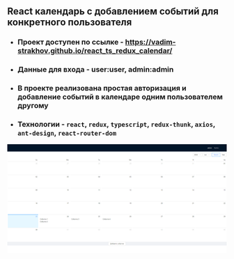 ## React календарь с добавлением событий для конкретного пользователя

- ### Проект доступен по ссылке - https://vadim-strakhov.github.io/react_ts_redux_calendar/
- ### Данные для входа - user:user, admin:admin
- ### В проекте реализована простая авторизация и добавление событий в календаре одним пользователем другому
- ### Технологии - `react`, `redux`, `typescript`, `redux-thunk`, `axios`, `ant-design`, `react-router-dom`

![](calendar.png)
